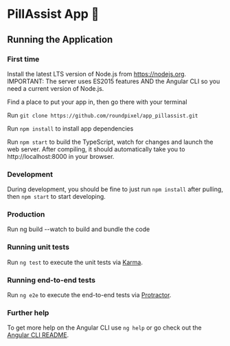 # PillAssist App 💊
## Running the Application
### First time
Install the latest LTS version of Node.js from https://nodejs.org. IMPORTANT: The server uses ES2015 features AND the Angular CLI so you need a current version of Node.js.

Find a place to put your app in, then go there with your terminal

Run `git clone https://github.com/roundpixel/app_pillassist.git`

Run `npm install` to install app dependencies

Run `npm start` to build the TypeScript, watch for changes and launch the web server.
After compiling, it should automatically take you to http://localhost:8000 in your browser.

### Development

During development, you should be fine to just run `npm install` after pulling, then `npm start` to start developing.

### Production
Run ng build --watch to build and bundle the code

### Running unit tests

Run `ng test` to execute the unit tests via [Karma](https://karma-runner.github.io).

### Running end-to-end tests

Run `ng e2e` to execute the end-to-end tests via [Protractor](http://www.protractortest.org/).

### Further help

To get more help on the Angular CLI use `ng help` or go check out the [Angular CLI README](https://github.com/angular/angular-cli/blob/master/README.md).


